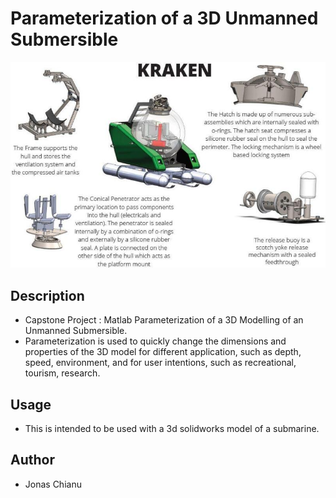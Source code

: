 # Parameterization of a 3D Unmanned Submersible

![](images/unmanned.jpg)

## Description
* Capstone Project : Matlab Parameterization of a 3D Modelling of an Unmanned Submersible.
* Parameterization is used to quickly change the dimensions and properties of the 3D model for 
different application, such as depth, speed, environment, and for user intentions, such as 
recreational, tourism, research.

## Usage
* This is intended to be used with a 3d solidworks model of a submarine.

## Author
* Jonas Chianu